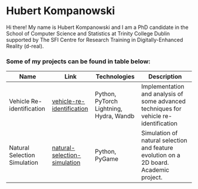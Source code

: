 # Hubert Kompanowski

Hi there!
My name is Hubert Kompanowski and I am a PhD candidate in the School of Computer Science and Statistics at Trinity College Dublin supported by The SFI Centre for Research Training in Digitally-Enhanced Reality (d-real).

### Some of my projects can be found in table below:


| Name | Link | Technologies | Description |
| ------------- | ------------- | ------------- | ------------- |
| Vehicle Re-identification  | [vehicle-re-identification](https://github.com/hubert-kompanowski/vehicle-re-identification)  | Python, PyTorch Lightning, Hydra, Wandb  | Implementation and analysis of some advanced techniques for vehicle re-identification |
| Natural Selection Simulation  | [natural-selection-simulation](https://github.com/hubert-kompanowski/Natural-Selection-Simulation)  | Python, PyGame  | Simulation of natural selection and feature evolution on a 2D board. Academic project.  |
